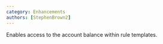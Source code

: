 ```yaml
---
category: Enhancements
authors: [StephenBrown2]
---
```


Enables access to the account balance within rule templates.
